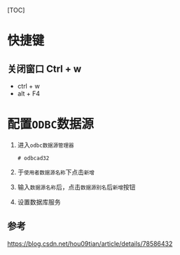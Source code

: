 [TOC]

# 快捷键

## 关闭窗口 Ctrl + w

- ctrl + w
- alt + F4

# 配置`ODBC`数据源

1. 进入`odbc数据源管理器`

   ```shell
   # odbcad32
   ```

2. 于`使用者数据源名称`下点击`新增`

3. 输入`数据源名称`后，点击`数据源别名`后`新增`按钮

4. 设置数据库服务

## 参考 

https://blog.csdn.net/hou09tian/article/details/78586432